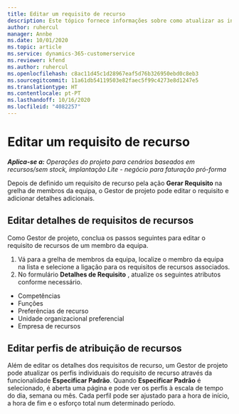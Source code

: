 ```yaml
---
title: Editar um requisito de recurso
description: Este tópico fornece informações sobre como atualizar as informações de requisitos de recursos.
author: ruhercul
manager: Annbe
ms.date: 10/01/2020
ms.topic: article
ms.service: dynamics-365-customerservice
ms.reviewer: kfend
ms.author: ruhercul
ms.openlocfilehash: c8ac11d45c1d28967eaf5d76b326950ebd0c8eb3
ms.sourcegitcommit: 11a61db54119503e82faec5f99c4273e8d1247e5
ms.translationtype: HT
ms.contentlocale: pt-PT
ms.lasthandoff: 10/16/2020
ms.locfileid: "4082257"
---
```

# <a name="edit-a-resource-requirement"></a>Editar um requisito de recurso

_**Aplica-se a:** Operações do projeto para cenários baseados em recursos/sem stock, implantação Lite - negócio para faturação pró-forma_

Depois de definido um requisito de recurso pela ação **Gerar Requisito** na grelha de membros da equipa, o Gestor de projeto pode editar o requisito e adicionar detalhes adicionais.

## <a name="edit-resource-requirement-details"></a>Editar detalhes de requisitos de recursos

Como Gestor de projeto, conclua os passos seguintes para editar o requisito de recursos de um membro da equipa.

1. Vá para a grelha de membros da equipa, localize o membro da equipa na lista e selecione a ligação para os requisitos de recursos associados.
2. No formulário **Detalhes de Requisito** , atualize os seguintes atributos conforme necessário.

- Competências
- Funções
- Preferências de recurso
- Unidade organizacional preferencial
- Empresa de recursos

## <a name="edit-resource-assignment-contours"></a>Editar perfis de atribuição de recursos

Além de editar os detalhes dos requisitos de recurso, um Gestor de projeto pode atualizar os perfis individuais do requisito de recurso através da funcionalidade **Especificar Padrão**. Quando **Especificar Padrão** é selecionado, é aberta uma página e pode ver os perfis à escala de tempo do dia, semana ou mês. Cada perfil pode ser ajustado para a hora de início, a hora de fim e o esforço total num determinado período.
